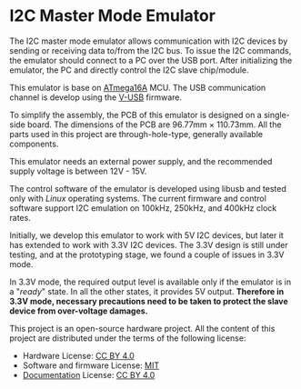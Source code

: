 # I2C Master Mode Emulator

The I2C master mode emulator allows communication with I2C devices by sending or receiving data to/from the I2C bus. To issue the I2C commands, the emulator should connect to a PC over the USB port. After initializing the emulator, the PC and directly control the I2C slave chip/module.

This emulator is base on [ATmega16A](https://www.microchip.com/wwwproducts/en/ATmega16A) MCU. The USB communication channel is develop using the [V-USB](https://www.obdev.at/products/vusb/index.html) firmware.

To simplify the assembly, the PCB of this emulator is designed on a single-side board. The dimensions of the PCB are 96.77mm × 110.73mm. All the parts used in this project are through-hole-type, generally available components.

This emulator needs an external power supply, and the recommended supply voltage is between 12V - 15V.

The control software of the emulator is developed using libusb and tested only with *Linux* operating systems. The current firmware and control software support I2C emulation on 100kHz, 250kHz, and 400kHz clock rates.

Initially, we develop this emulator to work with 5V I2C devices, but later it has extended to work with 3.3V I2C devices. The 3.3V design is still under testing, and at the prototyping stage, we found a couple of issues in 3.3V mode.

In 3.3V mode, the required output level is available only if the emulator is in a "*ready*" state. In all the other states, it provides 5V output. **Therefore in 3.3V mode, necessary precautions need to be taken to protect the slave device from over-voltage damages.**

This project is an open-source hardware project. All the content of this project are distributed under the terms of the following license:

-   Hardware License: [CC BY 4.0](https://creativecommons.org/licenses/by/4.0/)
-   Software and firmware License: [MIT](https://github.com/dilshan/max2-audio-dac/blob/master/LICENSE)
-   [Documentation](https://github.com/dilshan/max2-audio-dac/wiki) License: [CC BY 4.0](https://creativecommons.org/licenses/by/4.0/)
